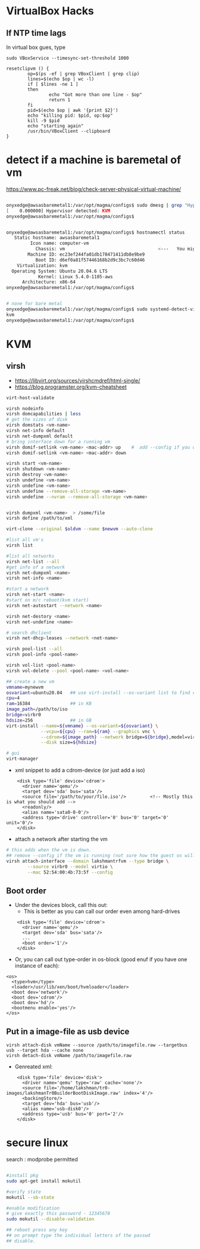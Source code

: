 # VirtualBox Hacks

## If NTP time lags

In virtual box gues, type

```
sudo VBoxService --timesync-set-threshold 1000
```

```
resetclipvm () {
        op=$(ps -ef | grep VBoxClient | grep clip)
        lines=$(echo $op | wc -l)
        if [ $lines -ne 1 ]
        then
                echo "Got more than one line - $op"
                return 1
        fi
        pid=$(echo $op | awk '{print $2}')
        echo "killing pid: $pid, op:$op"
        kill -9 $pid
        echo "starting again"
        /usr/bin/VBoxClient --clipboard
}
```

# detect if a machine is baremetal of vm

https://www.pc-freak.net/blog/check-server-physical-virtual-machine/

```sh

onyxedge@awsasbaremetal1:/var/opt/magma/configs$ sudo dmesg | grep "Hypervisor detected"
[    0.000000] Hypervisor detected: KVM
onyxedge@awsasbaremetal1:/var/opt/magma/configs$


onyxedge@awsasbaremetal1:/var/opt/magma/configs$ hostnamectl status
   Static hostname: awsasbaremetal1
         Icon name: computer-vm
           Chassis: vm                                   <---   You might see desktop for baremetal
        Machine ID: ec23ef244fa01db178471411db8e9be9
           Boot ID: d6ef0a81f57446168b2d9c3bc7c60d46
    Virtualization: kvm
  Operating System: Ubuntu 20.04.6 LTS
            Kernel: Linux 5.4.0-1105-aws
      Architecture: x86-64
onyxedge@awsasbaremetal1:/var/opt/magma/configs$


# none for bare metal
onyxedge@awsasbaremetal1:/var/opt/magma/configs$ sudo systemd-detect-virt
kvm
onyxedge@awsasbaremetal1:/var/opt/magma/configs$

```


# KVM

## virsh

* https://libvirt.org/sources/virshcmdref/html-single/
* https://blog.programster.org/kvm-cheatsheet

```sh
virt-host-validate

virsh nodeinfo
virsh domcapabilities | less
# get the sizes of disk
virsh domstats <vm-name>
virsh net-info default
virsh net-dumpxml default
# bring interface down for a running vm
virsh domif-setlink <vm-name> <mac-addr> up    #  add --config if you want to this go to xml as well (persistent)
virsh domif-setlink <vm-name> <mac-addr> down

virsh start <vm-name>
virsh shutdown <vm-name>
virsh destroy <vm-name>
virsh undefine <vm-name>
virsh undefine <vm-name>
virsh undefine --remove-all-storage <vm-name>
virsh undefine --nvram --remove-all-storage <vm-name>


virsh dumpxml <vm-name>  > /some/file
virsh define /path/to/xml

virt-clone --original $oldvm --name $newvm --auto-clone

#list all vm's
virsh list

#list all networks
virsh net-list --all
#get info of a network
virsh net-dumpxml <name>
virsh net-info <name>

#start a network
virsh net-start <name>
#start on m/c reboot(kvm start)
virsh net-autostart --network <name>

virsh net-destory <name>
virsh net-undefine <name>

# search dhclient
virsh net-dhcp-leases --network <net-name>

virsh pool-list --all
virsh pool-info <pool-name>

virsh vol-list <pool-name>
virsh vol-delete --pool <pool-name> <vol-name>

## create a new vm
vmname=mynewvm
osvariant=ubuntu20.04   ## use virt-install --os-variant list to find options
cpu=4
ram=16384               ## in KB
image_path=/path/to/iso
bridge=virbr0
hdsize=256              ## in GB
virt-install --name=${vmname} --os-variant=${osvariant} \
             --vcpu=${cpu} --ram=${ram} --graphics vnc \
             --cdrom=${image_path} --network bridge=${bridge},model=virtio \
             --disk size=${hdsize}

# gui
virt-manager
```

* xml snippet to add a cdrom-device (or just add a iso)

```
    <disk type='file' device='cdrom'>
      <driver name='qemu'/>
      <target dev='sda' bus='sata'/>
      <source file='/path/to/your/file.iso'/>         <!-- Mostly this is what you should add -->
      <readonly/>
      <alias name='sata0-0-0'/>
      <address type='drive' controller='0' bus='0' target='0' unit='0'/>
    </disk>
```

* attach a network after starting the vm
```sh
# this adds when the vm is down.
## remove --config if the vm is running (not sure how the guest os will respond though).
virsh attach-interface --domain lakshmantrfvm --type bridge \
        --source virbr0 --model virtio \
        --mac 52:54:00:4b:73:5f --config


```


## Boot order

* Under the devices block, call this out:
  * This is better as you can call our order even among hard-drives
```
    <disk type='file' device='cdrom'>
      <driver name='qemu'/>
      <target dev='sda' bus='sata'/>
      ...
      <boot order='1'/>
    </disk>
```
* Or, you can call out type-order in os-block (good enuf if you have one instance of each):
```
<os>
  <type>hvm</type>
  <loader>/usr/lib/xen/boot/hvmloader</loader>
  <boot dev='network'/>
  <boot dev='cdrom'/>
  <boot dev='hd'/>
  <bootmenu enable='yes'/>
</os>
```

## Put in a image-file as usb device

```
virsh attach-disk vmName --source /path/to/imagefile.raw --targetbus usb --target hda --cache none
virsh detach-disk vmName /path/to/imagefile.raw
```
* Genreated xml:
```
    <disk type='file' device='disk'>
      <driver name='qemu' type='raw' cache='none'/>
      <source file='/home/lakshman/tr0-images/lakshmanTr0BuilderBootDiskImage.raw' index='4'/>
      <backingStore/>
      <target dev='hda' bus='usb'/>
      <alias name='usb-disk0'/>
      <address type='usb' bus='0' port='2'/>
    </disk>
```

# secure linux

search : modprobe permitted

```sh

#install pkg
sudo apt-get install mokutil

#verify state
mokutil --sb-state

#enable modification
# give exactly this password - 12345678
sudo mokutil --disable-validation

## reboot press any key
## on prompt type the individual letters of the passwd
## disable.


```

